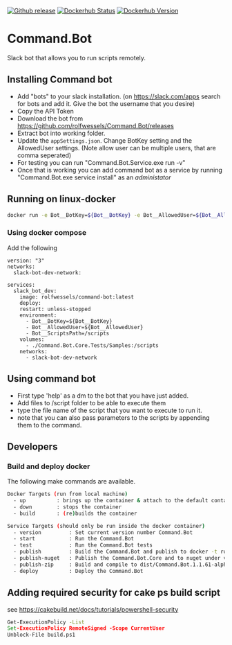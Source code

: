 [![Github release](https://img.shields.io/github/v/release/rolfwessels/Command.Bot)](https://github.com/rolfwessels/Command.Bot/releases)
[![Dockerhub Status](https://img.shields.io/badge/dockerhub-ok-blue.svg)](https://hub.docker.com/r/rolfwessels/command-bot/tags)
[![Dockerhub Version](https://img.shields.io/docker/v/rolfwessels/command-bot?sort=semver)](https://hub.docker.com/r/rolfwessels/command-bot/tags)

# Command.Bot

Slack bot that allows you to run scripts remotely.

## Installing Command bot

- Add "bots" to your slack installation. (on https://slack.com/apps search for bots and add it. Give the bot the username that you desire)
- Copy the API Token
- Download the bot from https://github.com/rolfwessels/Command.Bot/releases
- Extract bot into working folder.
- Update the `appSettings.json`. Change BotKey setting and the AllowedUser settings. (Note allow user can be multiple users, that are comma seperated)
- For testing you can run "Command.Bot.Service.exe run -v"
- Once that is working you can add command bot as a service by running "Command.Bot.exe service install" as an _administator_

## Running on linux-docker

```bash
docker run -e Bot__BotKey=${Bot__BotKey} -e Bot__AllowedUser=${Bot__AllowedUser} --name command-bot rolfwessels/command-bot:latest
```

### Using docker compose

Add the following

```docker
version: "3"
networks:
  slack-bot-dev-network:

services:
  slack_bot_dev:
    image: rolfwessels/command-bot:latest
    deploy:
    restart: unless-stopped
    environment:
      - Bot__BotKey=${Bot__BotKey}
      - Bot__AllowedUser=${Bot__AllowedUser}
      - Bot__ScriptsPath=/scripts
    volumes:
      - ./Command.Bot.Core.Tests/Samples:/scripts
    networks:
      - slack-bot-dev-network
```

## Using command bot

- First type 'help' as a dm to the bot that you have just added.
- Add files to /script folder to be able to execute them
- type the file name of the script that you want to execute to run it.
- note that you can also pass parameters to the scripts by appending them to the command.

## Developers

### Build and deploy docker

The following make commands are available.

```bash
Docker Targets (run from local machine)
  - up          : brings up the container & attach to the default container (dev)
  - down        : stops the container
  - build       : (re)builds the container

Service Targets (should only be run inside the docker container)
  - version         : Set current version number Command.Bot
  - start           : Run the Command.Bot
  - test            : Run the Command.Bot tests
  - publish         : Build the Command.Bot and publish to docker -t rolfwessels/command-bot:alpha
  - publish-nuget   : Publish the Command.Bot.Core and to nuget under version 1.1.61-alpha
  - publish-zip     : Build and compile to dist/Command.Bot.1.1.61-alpha.zip
  - deploy          : Deploy the Command.Bot
```

## Adding required security for cake ps build script

see <https://cakebuild.net/docs/tutorials/powershell-security>

```cmd
Get-ExecutionPolicy -List
Set-ExecutionPolicy RemoteSigned -Scope CurrentUser
Unblock-File build.ps1
```
